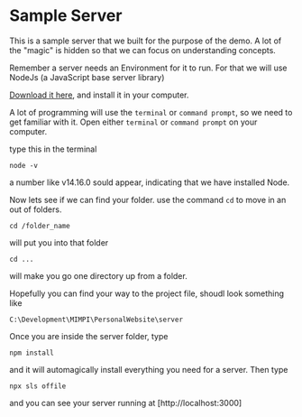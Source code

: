 # Sample Server

This is a sample server that we built for the purpose of the demo. A lot of the "magic" is hidden so that we can focus on understanding concepts.

Remember a server needs an Environment for it to run. For that we will use NodeJs (a JavaScript base server library)

[Download it here](https://nodejs.org/en/), and install it in your computer.

A lot of programming will use the `terminal` or `command prompt`, so we need to get familiar with it. Open either `terminal` or `command prompt` on your computer.

type this in the terminal
```
node -v
```

a number like v14.16.0 sould appear, indicating that we have installed Node.

Now lets see if we can find your folder. use the command `cd` to move in an out of folders.

```
cd /folder_name
```
will put you into that folder
```
cd ...
```
will make you go one directory up from a folder.

Hopefully you can find your way to the project file, shoudl look something like
```
C:\Development\MIMPI\PersonalWebsite\server
```
Once you are inside the server folder, type
```
npm install
```
and it will automagically install everything you need for a server. Then type
```
npx sls offile
```
and you can see your server running at [http://localhost:3000]